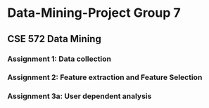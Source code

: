 # Data-Mining-Project Group 7

## CSE 572 Data Mining

### Assignment 1: Data collection
### Assignment 2: Feature extraction and Feature Selection
### Assignment 3a: User dependent analysis
